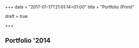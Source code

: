 +++
date = "2017-01-17T21:01:14+01:00"
title = "Portfolio (Print)"

draft = true

+++

Portfolio '2014
--------------

<div data-configid="0/8181286" class="issuuembed"></div>
<script type="text/javascript" src="//e.issuu.com/embed.js" async="true"></script>
